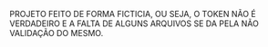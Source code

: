 PROJETO FEITO DE FORMA FICTICIA, OU SEJA, O TOKEN NÃO É VERDADEIRO E A FALTA DE ALGUNS ARQUIVOS SE DA PELA NÃO VALIDAÇÃO DO MESMO.